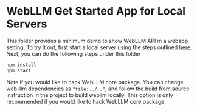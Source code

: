 # WebLLM Get Started App for Local Servers

This folder provides a minimum demo to show WebLLM API in a webapp setting.
To try it out, first start a local server using the steps outlined [here](https://mlc.ai/mlc-llm/docs/deploy/rest.html). Next, you can do the following steps under this folder

```bash
npm install
npm start
```

Note if you would like to hack WebLLM core package.
You can change web-llm dependencies as `"file:../.."`, and follow the build from source
instruction in the project to build webllm locally. This option is only recommended
if you would like to hack WebLLM core package.
